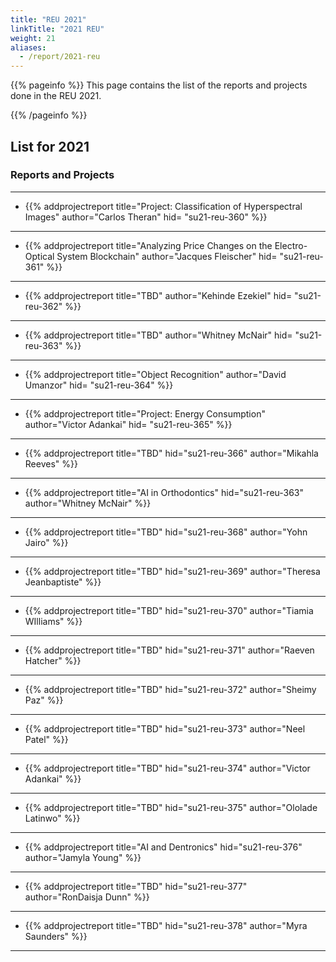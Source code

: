 ```yaml
---
title: "REU 2021"
linkTitle: "2021 REU"
weight: 21
aliases:
  - /report/2021-reu
---
```


{{% pageinfo %}}
This page contains the list of the reports and projects done in the
REU 2021.

{{% /pageinfo %}}

## List for 2021


### Reports and Projects

---

* {{% addprojectreport
  title="Project: Classification of Hyperspectral Images"
  author="Carlos Theran"
  hid= "su21-reu-360"
  %}}

---

* {{% addprojectreport
  title="Analyzing Price Changes on the Electro-Optical System Blockchain"
  author="Jacques Fleischer"
  hid= "su21-reu-361"
  %}}
  
---

* {{% addprojectreport
  title="TBD"
  author="Kehinde Ezekiel"
  hid= "su21-reu-362"
  %}}

---

* {{% addprojectreport
  title="TBD"
  author="Whitney McNair"
  hid= "su21-reu-363"
  %}}

---

* {{% addprojectreport
  title="Object Recognition"
  author="David Umanzor"
  hid= "su21-reu-364"
  %}}

---

* {{% addprojectreport
  title="Project: Energy Consumption"
  author="Victor Adankai"
  hid= "su21-reu-365"
  %}}
  
---

* {{% addprojectreport
  title="TBD"
  hid="su21-reu-366" 
  author="Mikahla Reeves"
  %}}

---

* {{% addprojectreport
  title="AI in Orthodontics"
  hid="su21-reu-363" 
  author="Whitney McNair"
  %}}

---

* {{% addprojectreport
  title="TBD"
  hid="su21-reu-368" 
  author="Yohn Jairo"
  %}}

---

* {{% addprojectreport
  title="TBD"
  hid="su21-reu-369" 
  author="Theresa Jeanbaptiste"
  %}}

---

* {{% addprojectreport
  title="TBD"
  hid="su21-reu-370" 
  author="Tiamia WIlliams"
  %}}

---

* {{% addprojectreport
  title="TBD"
  hid="su21-reu-371" 
  author="Raeven Hatcher"
  %}}

---

* {{% addprojectreport
  title="TBD"
  hid="su21-reu-372" 
  author="Sheimy Paz"
  %}}

---


* {{% addprojectreport
  title="TBD"
  hid="su21-reu-373" 
  author="Neel Patel"
  %}}

---

* {{% addprojectreport
  title="TBD"
  hid="su21-reu-374" 
  author="Victor Adankai"
  %}}

---

* {{% addprojectreport
  title="TBD"
  hid="su21-reu-375"
  author="Ololade Latinwo"
  %}}

---


* {{% addprojectreport
  title="AI and Dentronics"
  hid="su21-reu-376"
  author="Jamyla Young"
  %}}

---

* {{% addprojectreport
  title="TBD"
  hid="su21-reu-377"
  author="RonDaisja Dunn"
  %}}
---

* {{% addprojectreport
  title="TBD"
  hid="su21-reu-378"
  author="Myra Saunders"
  %}}

---
